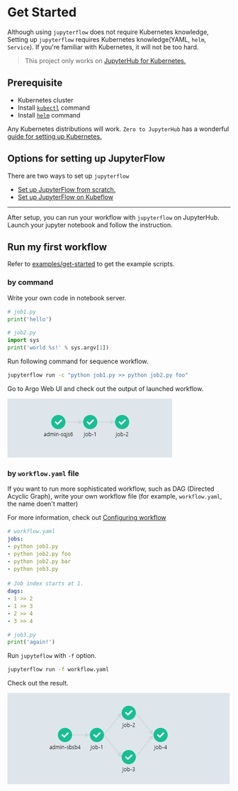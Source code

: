 # Get Started

Although using `jupyterflow` does not require Kubernetes knowledge, Setting up `jupyterflow` requires Kubernetes knowledge(YAML, `helm`, `Service`). If you're familiar with Kubernetes, it will not be too hard. 

> This project only works on [JupyterHub for Kubernetes.](https://zero-to-jupyterhub.readthedocs.io/en/latest)

## Prerequisite

- Kubernetes cluster
- Install [`kubectl`](https://kubernetes.io/docs/tasks/tools/install-kubectl/#install-kubectl) command
- Install [`helm`](https://helm.sh/docs/intro/install) command

Any Kubernetes distributions will work. `Zero to JupyterHub` has a wonderful [guide for setting up Kubernetes.](https://zero-to-jupyterhub.readthedocs.io/en/latest/#setup-kubernetes) 

## Options for setting up JupyterFlow

There are two ways to set up `jupyterflow`

- [Set up JupyterFlow from scratch.](scratch.md)
- [Set up JupyterFlow on Kubeflow](kubeflow.md)

---

After setup, you can run your workflow with `jupyterflow` on JupyterHub. Launch your jupyter notebook and follow the instruction.

## Run my first workflow

Refer to [examples/get-started](https://github.com/hongkunyoo/jupyterflow/tree/main/examples/get-started) to get the example scripts.

### by command

Write your own code in notebook server.

```python
# job1.py
print('hello')
```

```python
# job2.py
import sys
print('world %s!' % sys.argv[1])
```

Run following command for sequence workflow.

```bash
jupyterflow run -c "python job1.py >> python job2.py foo"
```

Go to Argo Web UI and check out the output of launched workflow.

![](images/intro.png)


### by `workflow.yaml` file

If you want to run more sophisticated workflow, such as DAG (Directed Acyclic Graph), write your own workflow file (for example, `workflow.yaml`, the name doen't matter)

For more information, check out [Configuring workflow](configuration.md)

```yaml
# workflow.yaml
jobs:
- python job1.py 
- python job2.py foo
- python job2.py bar
- python job3.py

# Job index starts at 1.
dags:
- 1 >> 2
- 1 >> 3
- 2 >> 4
- 3 >> 4
```

```python
# job3.py
print('again!')
```

Run `jupyteflow` with `-f` option.

```bash
jupyterflow run -f workflow.yaml
```

Check out the result.

![](images/dag.png)

